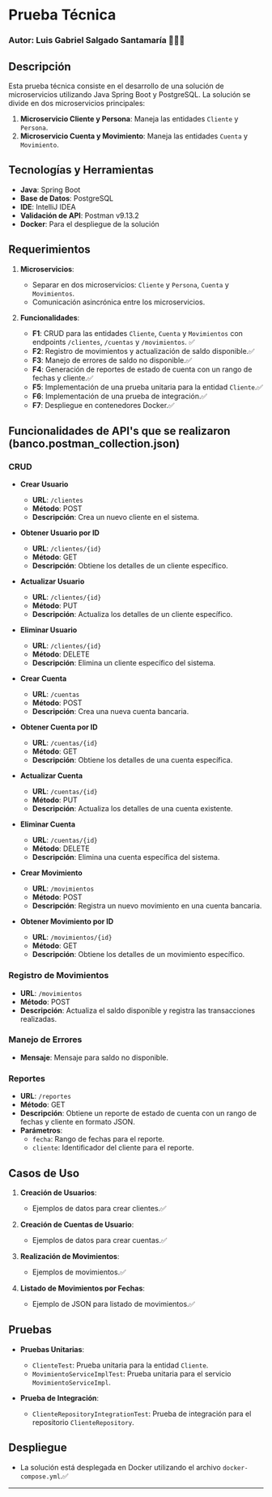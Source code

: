 # Prueba Técnica 

### Autor: Luis Gabriel Salgado Santamaría 👨‍💻🌐

## Descripción

Esta prueba técnica consiste en el desarrollo de una solución de microservicios utilizando Java Spring Boot y PostgreSQL. La solución se divide en dos microservicios principales:

1. **Microservicio Cliente y Persona**: Maneja las entidades `Cliente` y `Persona`.
2. **Microservicio Cuenta y Movimiento**: Maneja las entidades `Cuenta` y `Movimiento`.

## Tecnologías y Herramientas

- **Java**: Spring Boot
- **Base de Datos**: PostgreSQL
- **IDE**: IntelliJ IDEA 
- **Validación de API**: Postman v9.13.2 
- **Docker**: Para el despliegue de la solución

## Requerimientos

1. **Microservicios**:
   - Separar en dos microservicios: `Cliente` y `Persona`, `Cuenta` y `Movimientos`.
   - Comunicación asincrónica entre los microservicios.

2. **Funcionalidades**:
   - **F1**: CRUD para las entidades `Cliente`, `Cuenta` y `Movimientos` con endpoints `/clientes`, `/cuentas` y `/movimientos`. ✅ 
   - **F2**: Registro de movimientos y actualización de saldo disponible.✅ 
   - **F3**: Manejo de errores de saldo no disponible.✅ 
   - **F4**: Generación de reportes de estado de cuenta con un rango de fechas y cliente.✅ 
   - **F5**: Implementación de una prueba unitaria para la entidad `Cliente`.✅ 
   - **F6**: Implementación de una prueba de integración.✅ 
   - **F7**: Despliegue en contenedores Docker.✅ 

## Funcionalidades de API's que se realizaron (banco.postman_collection.json)

### CRUD

- **Crear Usuario**
  - **URL**: `/clientes`
  - **Método**: POST
  - **Descripción**: Crea un nuevo cliente en el sistema.

- **Obtener Usuario por ID**
  - **URL**: `/clientes/{id}`
  - **Método**: GET
  - **Descripción**: Obtiene los detalles de un cliente específico.

- **Actualizar Usuario**
  - **URL**: `/clientes/{id}`
  - **Método**: PUT
  - **Descripción**: Actualiza los detalles de un cliente específico.

- **Eliminar Usuario**
  - **URL**: `/clientes/{id}`
  - **Método**: DELETE
  - **Descripción**: Elimina un cliente específico del sistema.

- **Crear Cuenta**
  - **URL**: `/cuentas`
  - **Método**: POST
  - **Descripción**: Crea una nueva cuenta bancaria.

- **Obtener Cuenta por ID**
  - **URL**: `/cuentas/{id}`
  - **Método**: GET
  - **Descripción**: Obtiene los detalles de una cuenta específica.

- **Actualizar Cuenta**
  - **URL**: `/cuentas/{id}`
  - **Método**: PUT
  - **Descripción**: Actualiza los detalles de una cuenta existente.

- **Eliminar Cuenta**
  - **URL**: `/cuentas/{id}`
  - **Método**: DELETE
  - **Descripción**: Elimina una cuenta específica del sistema.

- **Crear Movimiento**
  - **URL**: `/movimientos`
  - **Método**: POST
  - **Descripción**: Registra un nuevo movimiento en una cuenta bancaria.

- **Obtener Movimiento por ID**
  - **URL**: `/movimientos/{id}`
  - **Método**: GET
  - **Descripción**: Obtiene los detalles de un movimiento específico.

### Registro de Movimientos

- **URL**: `/movimientos`
- **Método**: POST
- **Descripción**: Actualiza el saldo disponible y registra las transacciones realizadas.

### Manejo de Errores

- **Mensaje**: Mensaje para saldo no disponible.

### Reportes

- **URL**: `/reportes`
- **Método**: GET
- **Descripción**: Obtiene un reporte de estado de cuenta con un rango de fechas y cliente en formato JSON.
- **Parámetros**:
  - `fecha`: Rango de fechas para el reporte.
  - `cliente`: Identificador del cliente para el reporte.

## Casos de Uso

1. **Creación de Usuarios**:
   - Ejemplos de datos para crear clientes.✅ 

2. **Creación de Cuentas de Usuario**:
   - Ejemplos de datos para crear cuentas.✅ 

3. **Realización de Movimientos**:
   - Ejemplos de movimientos.✅ 

4. **Listado de Movimientos por Fechas**:
   - Ejemplo de JSON para listado de movimientos.✅ 

## Pruebas

- **Pruebas Unitarias**:
  - `ClienteTest`: Prueba unitaria para la entidad `Cliente`.
  - `MovimientoServiceImplTest`: Prueba unitaria para el servicio `MovimientoServiceImpl`.

- **Prueba de Integración**:
  - `ClienteRepositoryIntegrationTest`: Prueba de integración para el repositorio `ClienteRepository`.

## Despliegue

- La solución está desplegada en Docker utilizando el archivo `docker-compose.yml`.✅ 

---

